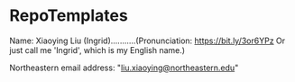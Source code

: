 # RepoTemplates

Name: Xiaoying Liu  (Ingrid)...........(Pronunciation: https://bit.ly/3or6YPz Or just call me 'Ingrid', which is my English name.)

Northeastern email address: "liu.xiaoying@northeastern.edu"
